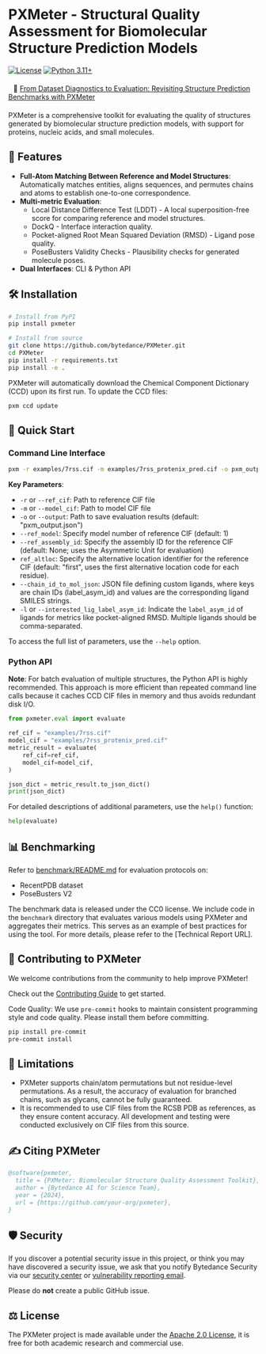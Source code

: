 # PXMeter - Structural Quality Assessment for Biomolecular Structure Prediction Models

[![License](https://img.shields.io/badge/License-Apache%202.0-blue.svg)](https://opensource.org/licenses/Apache-2.0)
[![Python 3.11+](https://img.shields.io/badge/python-3.11%2B-blue.svg)](https://www.python.org/downloads/)

<div align="left" style="margin: 20px 0;">
<span style="margin: 0 10px;">📄 <a href="URL">From Dataset Diagnostics to Evaluation: Revisiting
Structure Prediction Benchmarks with PXMeter</a></span>
</div>

PXMeter is a comprehensive toolkit for evaluating the quality of structures generated by biomolecular structure prediction models, with support for proteins, nucleic acids, and small molecules.

## 🌟 Features
- **Full-Atom Matching Between Reference and Model Structures**: Automatically matches entities, aligns sequences, and permutes chains and atoms to establish one-to-one correspondence.
- **Multi-metric Evaluation**:
  - Local Distance Difference Test (LDDT) - A local superposition-free score for comparing reference and model structures.
  - DockQ - Interface interaction quality.
  - Pocket-aligned Root Mean Squared Deviation (RMSD) - Ligand pose quality.
  - PoseBusters Validity Checks - Plausibility checks for generated molecule poses.
- **Dual Interfaces**: CLI & Python API

## 🛠️ Installation

```bash
# Install from PyPI
pip install pxmeter

# Install from source
git clone https://github.com/bytedance/PXMeter.git
cd PXMeter
pip install -r requirements.txt
pip install -e .
```

PXMeter will automatically download the Chemical Component Dictionary (CCD) upon its first run. To update the CCD files:

```bash
pxm ccd update
```

## 🚀 Quick Start

### Command Line Interface
```bash
pxm -r examples/7rss.cif -m examples/7rss_protenix_pred.cif -o pxm_output.json
```

**Key Parameters**:
- `-r` or `--ref_cif`: Path to reference CIF file
- `-m` or `--model_cif`: Path to model CIF file
- `-o` or `--output`: Path to save evaluation results (default: "pxm_output.json")
- `--ref_model`: Specify model number of reference CIF (default: 1)
- `--ref_assembly_id`: Specify the assembly ID for the reference CIF (default: None; uses the Asymmetric Unit for evaluation)
- `ref_altloc`: Specify the alternative location identifier for the reference CIF (default: "first", uses the first alternative location code for each residue).
- `--chain_id_to_mol_json`: JSON file defining custom ligands, where keys are chain IDs (label_asym_id) and values are the corresponding ligand SMILES strings.
- `-l` or `--interested_lig_label_asym_id`: Indicate the `label_asym_id` of ligands for metrics like pocket-aligned RMSD. Multiple ligands should be comma-separated.

To access the full list of parameters, use the `--help` option.

### Python API
**Note**: For batch evaluation of multiple structures, the Python API is highly recommended. This approach is more efficient than repeated command line calls because it caches CCD CIF files in memory and thus avoids redundant disk I/O.


```python
from pxmeter.eval import evaluate

ref_cif = "examples/7rss.cif"
model_cif = "examples/7rss_protenix_pred.cif"
metric_result = evaluate(
    ref_cif=ref_cif,
    model_cif=model_cif,
)

json_dict = metric_result.to_json_dict()
print(json_dict)
```

For detailed descriptions of additional parameters, use the `help()` function:
```python
help(evaluate)
```

## 📊 Benchmarking
Refer to [benchmark/README.md](./benchmark/README.md) for evaluation protocols on:
- RecentPDB dataset
- PoseBusters V2

The benchmark data is released under the CC0 license.
We include code in the `benchmark` directory that evaluates various models using PXMeter and aggregates their metrics. This serves as an example of best practices for using the tool. For more details, please refer to the [Technical Report URL].


## 💪 Contributing to PXMeter
We welcome contributions from the community to help improve PXMeter!

Check out the [Contributing Guide](CONTRIBUTING.md) to get started.

Code Quality: We use `pre-commit` hooks to maintain consistent programming style and code quality. Please install them before committing.

```bash
pip install pre-commit
pre-commit install
```


## 🚧 Limitations
- PXMeter supports chain/atom permutations but not residue-level permutations. As a result, the accuracy of evaluation for branched chains, such as glycans, cannot be fully guaranteed.
- It is recommended to use CIF files from the RCSB PDB as references, as they ensure content accuracy. All development and testing were conducted exclusively on CIF files from this source.


## ✍️ Citing PXMeter
```bibtex
@software{pxmeter,
  title = {PXMeter: Biomolecular Structure Quality Assessment Toolkit},
  author = {Bytedance AI for Science Team},
  year = {2024},
  url = {https://github.com/your-org/pxmeter},
}
```

## 🛡️ Security
If you discover a potential security issue in this project, or think you may
have discovered a security issue, we ask that you notify Bytedance Security via our [security center](https://security.bytedance.com/src) or [vulnerability reporting email](sec@bytedance.com).

Please do **not** create a public GitHub issue.

## ⚖️ License
The PXMeter project is made available under the [Apache 2.0 License](./LICENSE), it is free for both academic research and commercial use.
